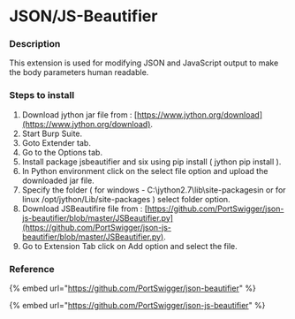# JSON/JS-Beautifier

### Description

This extension is used for modifying JSON and JavaScript output to make the body parameters human readable.

### Steps to install

1. Download jython jar file from : [https://www.jython.org/download](https://www.jython.org/download).
2. Start Burp Suite.
3. Goto Extender tab.
4. Go to the Options tab.
5. Install package jsbeautifier and six using pip install ( jython pip install ).
6. In Python environment click on the select file option and upload the downloaded jar file.
7. Specify the folder ( for windows - C:\jython2.7\lib\site-packagesin or for linux /opt/jython/Lib/site-packages ) select folder option.
8. &#x20;Download JSBeautifire file from : [https://github.com/PortSwigger/json-js-beautifier/blob/master/JSBeautifier.py](https://github.com/PortSwigger/json-js-beautifier/blob/master/JSBeautifier.py).
9. Go to Extension Tab click on Add option and select the file.

### Reference&#x20;

{% embed url="https://github.com/PortSwigger/json-beautifier" %}

{% embed url="https://github.com/PortSwigger/json-js-beautifier" %}
